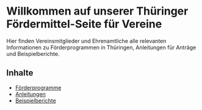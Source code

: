 # Willkommen auf unserer Thüringer Fördermittel-Seite für Vereine

Hier finden Vereinsmitglieder und Ehrenamtliche alle relevanten Informationen zu Förderprogrammen in Thüringen, Anleitungen für Anträge und Beispielberichte.

## Inhalte
- [Förderprogramme](foerderprogramme.md)
- [Anleitungen](anleitungen.md)
- [Beispielberichte](berichte_beispiel.md)
